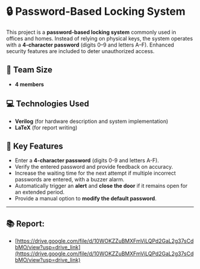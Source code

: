 # 🔒 Password-Based Locking System

This project is a **password-based locking system** commonly used in offices and homes. Instead of relying on physical keys, the system operates with a **4-character password** (digits 0–9 and letters A–F). Enhanced security features are included to deter unauthorized access.

## 👥 Team Size
- **4 members**
  
## 💻 Technologies Used
- **Verilog** (for hardware description and system implementation)
- **LaTeX** (for report writing)

## 🔑 Key Features
- Enter a **4-character password** (digits 0-9 and letters A-F).
- Verify the entered password and provide feedback on accuracy.
- Increase the waiting time for the next attempt if multiple incorrect passwords are entered, with a buzzer alarm.
- Automatically trigger an **alert** and **close the door** if it remains open for an extended period.
- Provide a manual option to **modify the default password**.

---

## 📚 Report:
- [https://drive.google.com/file/d/10WOKZZuBMXFmViLQPd2GaL2g37sCdbMO/view?usp=drive_link](https://drive.google.com/file/d/10WOKZZuBMXFmViLQPd2GaL2g37sCdbMO/view?usp=drive_link)

